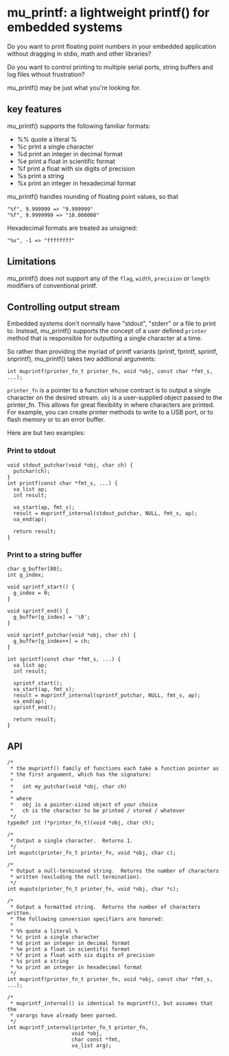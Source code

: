 # mu_printf: a lightweight printf() for embedded systems

Do you want to print floating point numbers in your embedded application
without dragging in stdio, math and other libraries?

Do you want to control printing to multiple serial ports, string buffers and log
files wthout frustration?

mu_printf() may be just what you're looking for.

## key features

mu_printf() supports the following familiar formats:

* %% quote a literal %
* %c print a single character
* %d print an integer in decimal format
* %e print a float in scientific format
* %f print a float with six digits of precision
* %s print a string
* %x print an integer in hexadecimal format

mu_printf() handles rounding of floating point values, so that

    "%f", 9.999999 => "9.999999"
    "%f", 9.9999999 => "10.000000"

Hexadecimal formats are treated as unsigned:

    "%x", -1 => "ffffffff"

## Limitations

mu_printf() does not support any of the `flag`, `width`, `precision` or `length`
modifiers of conventional printf.

## Controlling output stream

Embedded systems don't normally have "stdout", "stderr" or a file to print to.
Instead, mu_printf() supports the concept of a user defined `printer` method
that is responsible for outputting a single character at a time.

So rather than providing the myriad of printf variants (printf, fprintf,
sprintf, snprintf), mu_printf() takes two addtional arguments:

    int muprintf(printer_fn_t printer_fn, void *obj, const char *fmt_s, ...);

`printer_fn` is a pointer to a function whose contract is to output a single
character on the desired stream.  `obj` is a user-supplied object passed to
the printer_fn.  This allows for great flexibility in where characters are
printed.  For example, you can create printer methods to write to a USB port,
or to flash memory or to an error buffer.

Here are but two examples:

### Print to stdout

    void stdout_putchar(void *obj, char ch) {
      putchar(ch);
    }
    int printf(const char *fmt_s, ...) {
      va_list ap;
      int result;

      va_start(ap, fmt_s);
      result = muprintf_internal(stdout_putchar, NULL, fmt_s, ap);
      va_end(ap);

      return result;
    }

### Print to a string buffer

    char g_buffer[80];
    int g_index;

    void sprintf_start() {
      g_index = 0;
    }

    void sprintf_end() {
      g_buffer[g_index] = '\0';
    }
      
    void sprintf_putchar(void *obj, char ch) {
      g_buffer[g_index++] = ch;
    }

    int sprintf(const char *fmt_s, ...) {
      va_list ap;
      int result;

      sprintf_start();
      va_start(ap, fmt_s);
      result = muprintf_internal(sprintf_putchar, NULL, fmt_s, ap);
      va_end(ap);
      sprintf_end();
      
      return result;
    }

 ## API

    /*
     * the muprintf() family of functions each take a function pointer as
     * the first argument, which has the signature:
     *
     *   int my_putchar(void *obj, char ch)
     *
     * where
     *   obj is a pointer-sized object of your choice
     *   ch is the character to be printed / stored / whatever
     */
    typedef int (*printer_fn_t)(void *obj, char ch);

    /*
     * Output a single character.  Returns 1.
     */
    int muputc(printer_fn_t printer_fn, void *obj, char c);

    /*
     * Output a null-terminated string.  Returns the number of characters
     * written (excluding the null termination).
     */
    int muputs(printer_fn_t printer_fn, void *obj, char *c);

    /*
     * Output a formatted string.  Returns the number of characters written.
     * The following conversion specifiers are honored:
     *
     * %% quote a literal %
     * %c print a single character
     * %d print an integer in decimal format
     * %e print a float in scientific format
     * %f print a float with six digits of precision
     * %s print a string
     * %x print an integer in hexadecimal format
     */
    int muprintf(printer_fn_t printer_fn, void *obj, const char *fmt_s, ...);

    /*
     * muprintf_internal() is identical to muprintf(), but assumes that the
     * varargs have already been parsed.
     */
    int muprintf_internal(printer_fn_t printer_fn,
                         void *obj,
                         char const *fmt,
                         va_list arg);

